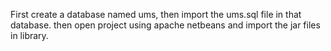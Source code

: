 First create a database named ums, then import the ums.sql file in that database.
then open project using apache netbeans and import the jar files in library.
